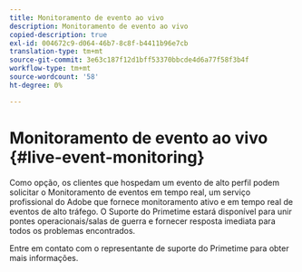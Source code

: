 ```yaml
---
title: Monitoramento de evento ao vivo
description: Monitoramento de evento ao vivo
copied-description: true
exl-id: 004672c9-d064-46b7-8c8f-b4411b96e7cb
translation-type: tm+mt
source-git-commit: 3e63c187f12d1bff53370bbcde4d6a77f58f3b4f
workflow-type: tm+mt
source-wordcount: '58'
ht-degree: 0%

---
```


# Monitoramento de evento ao vivo {#live-event-monitoring}

Como opção, os clientes que hospedam um evento de alto perfil podem solicitar o Monitoramento de eventos em tempo real, um serviço profissional do Adobe que fornece monitoramento ativo e em tempo real de eventos de alto tráfego. O Suporte do Primetime estará disponível para unir pontes operacionais/salas de guerra e fornecer resposta imediata para todos os problemas encontrados.

Entre em contato com o representante de suporte do Primetime para obter mais informações.
